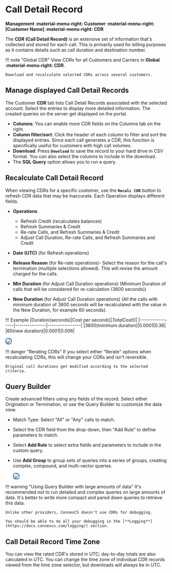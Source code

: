 # Call Detail Record

**Management :material-menu-right: Customer :material-menu-right: [Customer Name] :material-menu-right: CDR**

The **CDR (Call Detail Record)** is an extensive set of information that's collected and stored for each call. This is primarily used for billing purposes as it contains details such as call duration and destination number.

!!! note "Global CDR"
    View CDRs for all Customers and Carriers in **Global :material-menu-right: CDR**.

    Download and recalculate selected CDRs across several customers.

## Manage displayed Call Detail Records

The Customer **CDR** tab lists Call Detail Records associated with the selected account. Select the entries to display more detailed information. The created queries on the server get displayed on the portal.

* **Columns**: You can enable more CDR fields on the Columns tab on the right.
* **Column filter/sort**: Click the header of each column to filter and sort the displayed entries. Since each call generates a CDR, this function is specifically useful for customers with high call volumes.
* **Download**: Press **`Download`** to save the record to your hard drive in CSV format. You can also select the columns to include in the download.
* The **SQL Query** option allows you to run a query.
  
## Recalculate Call Detail Record

When viewing CDRs for a specific customer, use the **`Recalc CDR`** button to refresh CDR data that may be inaccurate. Each Operation displays different fields.

* **Operations**
    * Refresh Credit (recalculates balances)
    * Refresh Summaries & Credit
    * Re-rate Calls, and Refresh Summaries & Credit
    * Adjust Call Duration, Re-rate Calls, and Refresh Summaries and Credit

* **Date (UTC)** (for Refresh operations)

* **Release Reason** (for Re-rate operations)- Select the reason for the call's termination (multiple selections allowed). This will revise the amount charged for the calls.

* **Min Duration** (for Adjust Call Duration operations) (Minimum Duration of calls that will be considered for re-calculation (3600 seconds))

* **New Duration** (for Adjust Call Duration operations) (All the calls with minimum duration of 3600 seconds will be recalculated with the value in the New Duration, for example 60 seconds).

!!! Example
    |Duration(seconds)|Cost per second($)|Total Cost($)|
    |-----------------|---------------|----------------|
    |3600(minimum duration)|0.0001|0.36|
    |60(new duration)|0.0001|0.006|

<img src= "/customer/img/recalc1.png" style="border: 2px solid #4472C4; border-radius: 8px;">

!!! danger "Rerating CDRs"
    If you select either "Rerate" options when recalculating CDRs, this will change your CDRs and isn't reversible.

    Original call durations get modified according to the selected criteria.

## Query Builder

Create advanced filters using any fields of the record. Select either Origination or Termination, or use the Query Builder to customize the data view.

* Match Type: Select "All" or "Any" calls to match.
* Select the CDR field from the drop-down, then "Add Rule" to define parameters to match.
* Select **Add Rule** to select extra fields and parameters to include in the custom query.
* Use **Add Group** to group sets of queries into a series of groups, creating complex, compound, and multi-vector queries.

    <img src= "/customer/img/querybuilder1.png" style="border: 2px solid #4472C4; border-radius: 8px;">

!!! warning "Using Query Builder with large amounts of data"
    It's recommended not to run detailed and complex queries on large amounts of data. It's better to write more compact and pared down queries to retrieve this data.

    Unlike other providers, ConnexCS doesn't use CDRs for debugging. 
    
    You should be able to do all your debugging in the [**Logging**](https://docs.connexcs.com/logging/) section.

## Call Detail Record Time Zone

You can view the rated CDR's stored in UTC; day-to-day totals are also calculated in UTC. You can change the time zone of individual CDR records viewed from the time zone selector, but downloads will always be in UTC.
